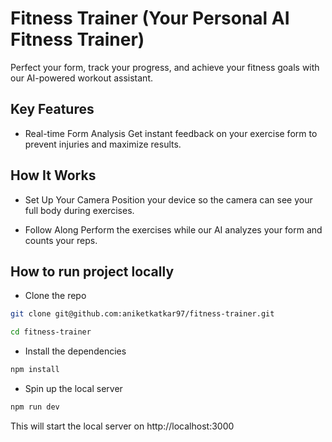 # Fitness Trainer (Your Personal AI Fitness Trainer)

Perfect your form, track your progress, and achieve your fitness goals with our AI-powered workout assistant.

## Key Features

- Real-time Form Analysis
  Get instant feedback on your exercise form to prevent injuries and maximize results.

## How It Works

- Set Up Your Camera
  Position your device so the camera can see your full body during exercises.

- Follow Along
  Perform the exercises while our AI analyzes your form and counts your reps.

## How to run project locally

- Clone the repo

```bash
git clone git@github.com:aniketkatkar97/fitness-trainer.git

cd fitness-trainer
```

- Install the dependencies

```bash
npm install
```

- Spin up the local server

```bash
npm run dev
```

This will start the local server on http://localhost:3000
